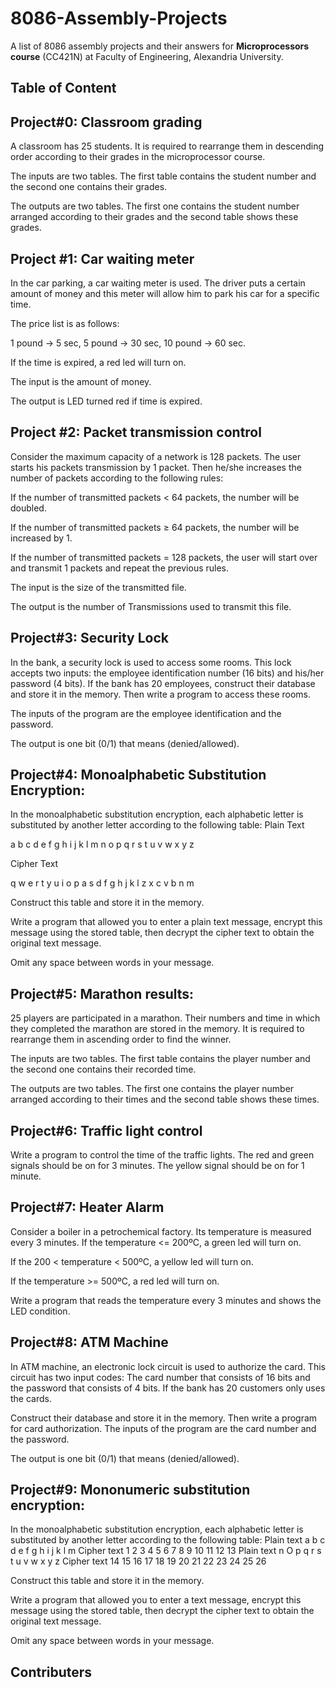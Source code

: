 # 8086-Assembly-Projects
A list of 8086 assembly projects and their answers for **Microprocessors course** (CC421N) at Faculty of Engineering, Alexandria University.
## Table of Content
## Project#0: Classroom grading
A classroom has 25 students. It is required to rearrange them in descending order according
to their grades in the microprocessor course.

The inputs are two tables. The first table contains the student number and the second one
contains their grades.

The outputs are two tables. The first one contains the student number arranged according to
their grades and the second table shows these grades.

## Project #1: Car waiting meter
In the car parking, a car waiting meter is used. The driver puts a certain amount of money and
this meter will allow him to park his car for a specific time.

The price list is as follows:

1 pound → 5 sec, 5 pound → 30 sec, 10 pound → 60 sec.

If the time is expired, a red led will turn on.

The input is the amount of money.

The output is LED turned red if time is expired.
## Project #2: Packet transmission control
Consider the maximum capacity of a network is 128 packets. The user starts his packets
transmission by 1 packet. Then he/she increases the number of packets according to the
following rules:

If the number of transmitted packets < 64 packets, the number will be doubled.

If the number of transmitted packets ≥ 64 packets, the number will be increased by 1.

If the number of transmitted packets = 128 packets, the user will start over and transmit 1
packets and repeat the previous rules.

The input is the size of the transmitted file.

The output is the number of Transmissions used to transmit this file.
## Project#3: Security Lock
In the bank, a security lock is used to access some rooms. This lock accepts two inputs: the
employee identification number (16 bits) and his/her password (4 bits). If the bank has 20
employees, construct their database and store it in the memory. Then write a program to
access these rooms.

The inputs of the program are the employee identification and the password.

The output is one bit (0/1) that means (denied/allowed).

## Project#4: Monoalphabetic Substitution Encryption:
In the monoalphabetic substitution encryption, each alphabetic letter is substituted by another
letter according to the following table:
Plain Text

a b c d e f g h i j k l m n o p q r s t u v w x y z

Cipher Text

q w e r t y u i o p a s d f g h j k l z x c v b n m

Construct this table and store it in the memory.

Write a program that allowed you to enter a plain text message, encrypt this message using
the stored table, then decrypt the cipher text to obtain the original text message.

Omit any space between words in your message.

## Project#5: Marathon results:
25 players are participated in a marathon. Their numbers and time in which they completed
the marathon are stored in the memory. It is required to rearrange them in ascending order to
find the winner.

The inputs are two tables. The first table contains the player number and the second one
contains their recorded time.

The outputs are two tables. The first one contains the player number arranged according to
their times and the second table shows these times.

## Project#6: Traffic light control
Write a program to control the time of the traffic lights. The red and green signals should be
on for 3 minutes. The yellow signal should be on for 1 minute. 
## Project#7: Heater Alarm
Consider a boiler in a petrochemical factory. Its temperature is measured every 3 minutes.
If the temperature <= 200ºC, a green led will turn on.

If the 200 < temperature < 500ºC, a yellow led will turn on.

If the temperature >= 500ºC, a red led will turn on.

Write a program that reads the temperature every 3 minutes and shows the LED condition.
## Project#8: ATM Machine
In ATM machine, an electronic lock circuit is used to authorize the card. This circuit has two
input codes: The card number that consists of 16 bits and the password that consists of 4 bits.
If the bank has 20 customers only uses the cards. 

Construct their database and store it in the memory. Then write a program for card authorization.
The inputs of the program are the card number and the password.

The output is one bit (0/1) that means (denied/allowed).
## Project#9: Mononumeric substitution encryption:
In the monoalphabetic substitution encryption, each alphabetic letter is substituted by another
letter according to the following table:
Plain text
a b c d e f g h i j k l m
Cipher text
1 2 3 4 5 6 7 8 9 10 11 12 13
Plain text
n O p q r s t u v w x y z
Cipher text
14 15 16 17 18 19 20 21 22 23 24 25 26

Construct this table and store it in the memory.

Write a program that allowed you to enter a text message, encrypt this message using the
stored table, then decrypt the cipher text to obtain the original text message.

Omit any space between words in your message.

## Contributers

